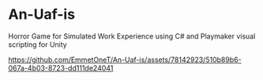 # An-Uaf-is
Horror Game for Simulated Work Experience using C# and Playmaker visual scripting for Unity


https://github.com/EmmetOneT/An-Uaf-is/assets/78142923/510b89b6-067a-4b03-8723-dd111de24041

